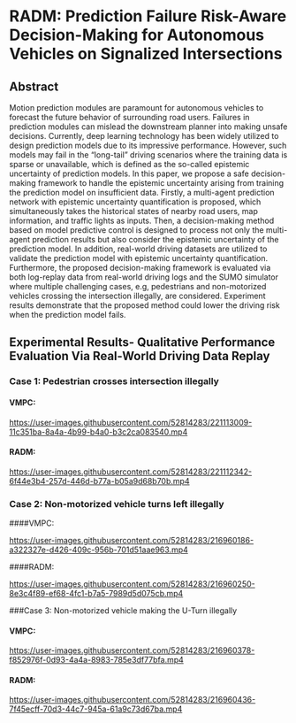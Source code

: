 # RADM: Prediction Failure Risk-Aware Decision-Making for Autonomous Vehicles on Signalized Intersections
## Abstract
Motion prediction modules are paramount for autonomous vehicles to forecast the future behavior of surrounding road users. Failures in prediction modules can mislead the downstream planner into making unsafe decisions. Currently, deep learning technology has been widely utilized to design prediction models due to its impressive performance. However, such models may fail in the “long-tail” driving scenarios where the training data is sparse or unavailable, which is defined as the so-called epistemic uncertainty of prediction models. In this paper, we propose a safe decision-making framework to handle the epistemic uncertainty arising from training the prediction model on insufficient data. Firstly, a multi-agent prediction network with epistemic uncertainty quantification is proposed, which simultaneously takes the historical states of nearby road users, map information, and traffic lights as inputs. Then, a decision-making method based on model predictive control is designed to process not only the multi-agent prediction results but also consider the epistemic uncertainty of the prediction model. In addition, real-world driving datasets are utilized to validate the prediction model with epistemic uncertainty quantification. Furthermore, the proposed decision-making framework is evaluated via both log-replay data from real-world driving logs and the SUMO simulator where multiple challenging cases, e.g, pedestrians and non-motorized vehicles crossing the intersection illegally, are considered. Experiment results demonstrate that the proposed method could lower the driving risk when the prediction model fails.

## Experimental Results- Qualitative Performance Evaluation Via Real-World Driving Data Replay

### Case 1: Pedestrian crosses intersection illegally

#### VMPC:

https://user-images.githubusercontent.com/52814283/221113009-11c351ba-8a4a-4b99-b4a0-b3c2ca083540.mp4

#### RADM:

https://user-images.githubusercontent.com/52814283/221112342-6f44e3b4-257d-446d-b77a-b05a9d68b70b.mp4

### Case 2: Non-motorized vehicle turns left illegally

####VMPC:

https://user-images.githubusercontent.com/52814283/216960186-a322327e-d426-409c-956b-701d51aae963.mp4

####RADM:

https://user-images.githubusercontent.com/52814283/216960250-8e3c4f89-ef68-4fc1-b7a5-7989d5d075cb.mp4

###Case 3: Non-motorized vehicle making the U-Turn illegally

#### VMPC:

https://user-images.githubusercontent.com/52814283/216960378-f852976f-0d93-4a4a-8983-785e3df77bfa.mp4

#### RADM:

https://user-images.githubusercontent.com/52814283/216960436-7f45ecff-70d3-44c7-945a-61a9c73d67ba.mp4



